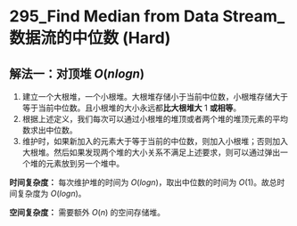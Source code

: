 # 295_Find Median from Data Stream_数据流的中位数 (Hard)

## 解法一：对顶堆 $O(nlog⁡n)$

1. 建立一个大根堆，一个小根堆。大根堆存储小于当前中位数，小根堆存储大于等于当前中位数。且小根堆的大小永远都**比大根堆大** $1$ **或相等**。
2. 根据上述定义，我们每次可以通过小根堆的堆顶或者两个堆的堆顶元素的平均数求出中位数。
3. 维护时，如果新加入的元素大于等于当前的中位数，则加入小根堆；否则加入大根堆。然后如果发现两个堆的大小关系不满足上述要求，则可以通过弹出一个堆的元素放到另一个堆中。

**时间复杂度：** 每次维护堆的时间为 $O(log⁡n)$，取出中位数的时间为 $O(1)$。故总时间复杂度为 $O(log⁡n)$。

**空间复杂度：** 需要额外 $O(n)$ 的空间存储堆。
